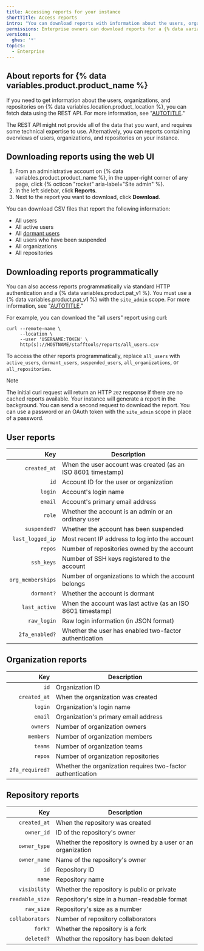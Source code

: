 ```yaml
---
title: Accessing reports for your instance
shortTitle: Access reports
intro: "You can download reports with information about the users, organizations, and repositories on {% data variables.location.product_location %}."
permissions: Enterprise owners can download reports for a {% data variables.product.prodname_ghe_server %} instance.
versions:
  ghes: '*'
topics:
  - Enterprise
---
```


## About reports for {% data variables.product.product_name %}

If you need to get information about the users, organizations, and repositories on {% data variables.location.product_location %}, you can fetch data using the REST API. For more information, see "[AUTOTITLE](/rest/about-the-rest-api/about-the-rest-api)."

The REST API might not provide all of the data that you want, and requires some technical expertise to use. Alternatively, you can reports containing overviews of users, organizations, and repositories on your instance.

## Downloading reports using the web UI
  
1. From an administrative account on {% data variables.product.product_name %}, in the upper-right corner of any page, click {% octicon "rocket" aria-label="Site admin" %}.
1. In the left sidebar, click **Reports**.
1. Next to the report you want to download, click **Download**.

You can download CSV files that report the following information:

* All users
* All active users
* All [dormant users](/admin/user-management/managing-users-in-your-enterprise/managing-dormant-users)
* All users who have been suspended
* All organizations
* All repositories

## Downloading reports programmatically

You can also access reports programmatically via standard HTTP authentication and a {% data variables.product.pat_v1 %}. You must use a {% data variables.product.pat_v1 %} with the `site_admin` scope. For more information, see "[AUTOTITLE](/authentication/keeping-your-account-and-data-secure/creating-a-personal-access-token)."

For example, you can download the "all users" report using curl:

```shell
curl --remote-name \
     --location \
     --user 'USERNAME:TOKEN' \
     http(s)://HOSTNAME/stafftools/reports/all_users.csv
```

To access the other reports programmatically, replace `all_users` with `active_users`, `dormant_users`, `suspended_users`, `all_organizations`, or `all_repositories`.

> [!NOTE]
> The initial curl request will return an HTTP `202` response if there are no cached reports available. Your instance will generate a report in the background. You can send a second request to download the report. You can use a password or an OAuth token with the `site_admin` scope in place of a password.

## User reports

Key               | Description
-----------------:| ------------------------------------------------------------
`created_at`      | When the user account was created (as an ISO 8601 timestamp)
`id`              | Account ID for the user or organization
`login`           | Account's login name
`email`           | Account's primary email address
`role`            | Whether the account is an admin or an ordinary user
`suspended?`      | Whether the account has been suspended
`last_logged_ip`  | Most recent IP address to log into the account
`repos`           | Number of repositories owned by the account
`ssh_keys`        | Number of SSH keys registered to the account
`org_memberships` | Number of organizations to which the account belongs
`dormant?`        | Whether the account is dormant
`last_active`     | When the account was last active (as an ISO 8601 timestamp)
`raw_login`       | Raw login information (in JSON format)
`2fa_enabled?`    | Whether the user has enabled two-factor authentication

## Organization reports

Key            | Description
--------------:| ------------------------------------
`id`           | Organization ID
`created_at`   | When the organization was created
`login`        | Organization's login name
`email`        | Organization's primary email address
`owners`       | Number of organization owners
`members`      | Number of organization members
`teams`        | Number of organization teams
`repos`        | Number of organization repositories
`2fa_required?`| Whether the organization requires two-factor authentication

## Repository reports

Key             | Description
---------------:| ------------------------------------------------------------
`created_at`    | When the repository was created
`owner_id`      | ID of the repository's owner
`owner_type`    | Whether the repository is owned by a user or an organization
`owner_name`    | Name of the repository's owner
`id`            | Repository ID
`name`          | Repository name
`visibility`    | Whether the repository is public or private
`readable_size` | Repository's size in a human-readable format
`raw_size`      | Repository's size as a number
`collaborators` | Number of repository collaborators
`fork?`         | Whether the repository is a fork
`deleted?`      | Whether the repository has been deleted
